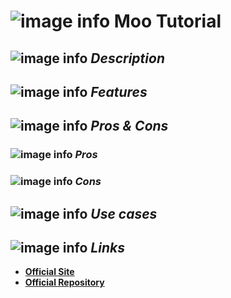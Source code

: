 # ![image info](../images/icons8-inspect-code-64.png) Moo Tutorial

## ![image info](../../images/icons8-code-64.png) _Description_

## ![image info](../../images/icons8-attach-64.png) _Features_

## ![image info](../../images/icons8-edit-property-64.png) _Pros & Cons_

### ![image info](../../images/icons8-add-property-64.png) _Pros_


### ![image info](../../images/icons8-remove-property-64.png) _Cons_

## ![image info](../../images/icons8-source-64.png) _Use cases_

## ![image info](../../images/icons8-inspect-code-64.png) _Links_

* [**Official Site**](http://geoffreywiseman.github.io/Moo/)
* [**Official Repository**](https://github.com/geoffreywiseman/Moo)
